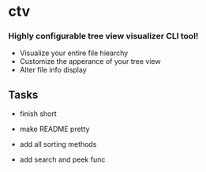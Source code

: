 # ctv

### Highly configurable tree view visualizer CLI tool!

- Visualize your entire file hiearchy
- Customize the apperance of your tree view
- Alter file info display


## Tasks

- finish short
- make README pretty


- add all sorting methods
- add search and peek func